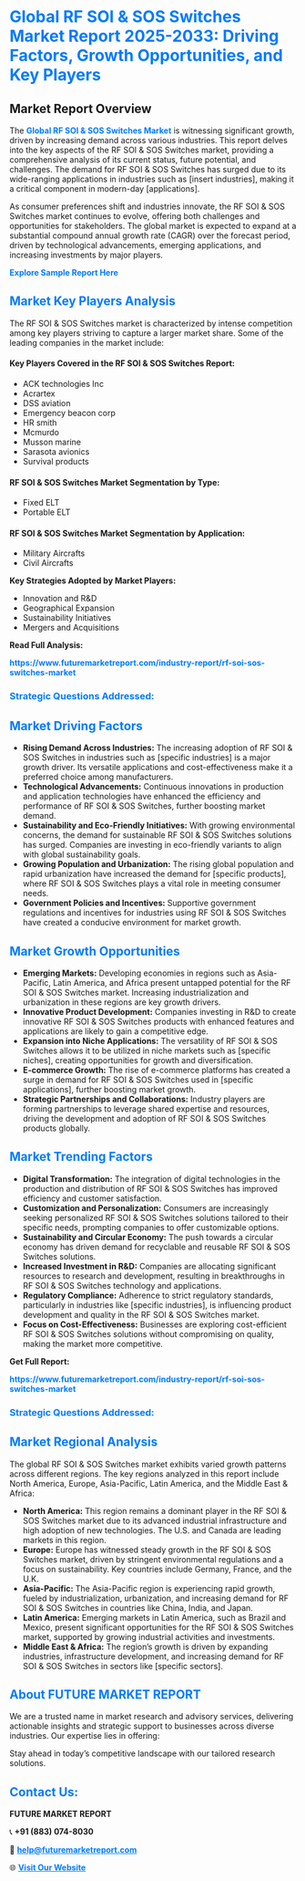 <h1 style="color: #007BFF;">Global RF SOI & SOS Switches Market Report 2025-2033: Driving Factors, Growth Opportunities, and Key Players</h1>

<section id="overview">
<h2>Market Report Overview</h2>
<p>The <a href="https://www.futuremarketreport.com/industry-report/rf-soi-sos-switches-market" style="color: #007BFF; text-decoration: none;"><strong>Global RF SOI & SOS Switches Market</strong></a> is witnessing significant growth, driven by increasing demand across various industries. This report delves into the key aspects of the RF SOI & SOS Switches market, providing a comprehensive analysis of its current status, future potential, and challenges. The demand for RF SOI & SOS Switches has surged due to its wide-ranging applications in industries such as [insert industries], making it a critical component in modern-day [applications].</p>
<p>As consumer preferences shift and industries innovate, the RF SOI & SOS Switches market continues to evolve, offering both challenges and opportunities for stakeholders. The global market is expected to expand at a substantial compound annual growth rate (CAGR) over the forecast period, driven by technological advancements, emerging applications, and increasing investments by major players.</p>
</section>

<section id="overview">
<p><a href="https://www.futuremarketreport.com/request-sample/reportId=37737" style="color: #007BFF; text-decoration: none;"><strong>Explore Sample Report Here</strong></a></p>
</section>

<section id="key-players">
<h2 style="color: #007BFF;">Market Key Players Analysis</h2>
<p>The RF SOI & SOS Switches market is characterized by intense competition among key players striving to capture a larger market share. Some of the leading companies in the market include:</p>
<h4>Key Players Covered in the RF SOI & SOS Switches Report:</h4>
<ul><li>ACK technologies Inc</li><li>Acrartex</li><li>DSS aviation</li><li>Emergency beacon corp</li><li>HR smith</li><li>Mcmurdo</li><li>Musson marine</li><li>Sarasota avionics</li><li>Survival products</li></ul>
<h4>RF SOI & SOS Switches Market Segmentation by Type:</h4>
<ul><li>Fixed ELT</li><li>Portable ELT</li></ul>

<h4>RF SOI & SOS Switches Market Segmentation by Application:</h4>
<ul><li>Military Aircrafts</li><li>Civil Aircrafts</li></ul>
<p><strong>Key Strategies Adopted by Market Players:</strong></p>
<ul>
<li>Innovation and R&D</li>
<li>Geographical Expansion</li>
<li>Sustainability Initiatives</li>
<li>Mergers and Acquisitions</li>
</ul>
</section>

<section>
<p><strong>Read Full Analysis: </strong></p><a href="https://www.futuremarketreport.com/industry-report/rf-soi-sos-switches-market" style="color: #007BFF; text-decoration: none;"><strong>https://www.futuremarketreport.com/industry-report/rf-soi-sos-switches-market</strong></a>
<h3 style="color: #007BFF;">Strategic Questions Addressed:</h3>
</section>

<section id="driving-factors">
<h2 style="color: #007BFF;">Market Driving Factors</h2>
<ul>
<li><strong>Rising Demand Across Industries:</strong> The increasing adoption of RF SOI & SOS Switches in industries such as [specific industries] is a major growth driver. Its versatile applications and cost-effectiveness make it a preferred choice among manufacturers.</li>
<li><strong>Technological Advancements:</strong> Continuous innovations in production and application technologies have enhanced the efficiency and performance of RF SOI & SOS Switches, further boosting market demand.</li>
<li><strong>Sustainability and Eco-Friendly Initiatives:</strong> With growing environmental concerns, the demand for sustainable RF SOI & SOS Switches solutions has surged. Companies are investing in eco-friendly variants to align with global sustainability goals.</li>
<li><strong>Growing Population and Urbanization:</strong> The rising global population and rapid urbanization have increased the demand for [specific products], where RF SOI & SOS Switches plays a vital role in meeting consumer needs.</li>
<li><strong>Government Policies and Incentives:</strong> Supportive government regulations and incentives for industries using RF SOI & SOS Switches have created a conducive environment for market growth.</li>
</ul>
</section>

<section id="growth-opportunities">
<h2 style="color: #007BFF;">Market Growth Opportunities</h2>
<ul>
<li><strong>Emerging Markets:</strong> Developing economies in regions such as Asia-Pacific, Latin America, and Africa present untapped potential for the RF SOI & SOS Switches market. Increasing industrialization and urbanization in these regions are key growth drivers.</li>
<li><strong>Innovative Product Development:</strong> Companies investing in R&D to create innovative RF SOI & SOS Switches products with enhanced features and applications are likely to gain a competitive edge.</li>
<li><strong>Expansion into Niche Applications:</strong> The versatility of RF SOI & SOS Switches allows it to be utilized in niche markets such as [specific niches], creating opportunities for growth and diversification.</li>
<li><strong>E-commerce Growth:</strong> The rise of e-commerce platforms has created a surge in demand for RF SOI & SOS Switches used in [specific applications], further boosting market growth.</li>
<li><strong>Strategic Partnerships and Collaborations:</strong> Industry players are forming partnerships to leverage shared expertise and resources, driving the development and adoption of RF SOI & SOS Switches products globally.</li>
</ul>
</section>

<section id="trending-factors">
<h2 style="color: #007BFF;">Market Trending Factors</h2>
<ul>
<li><strong>Digital Transformation:</strong> The integration of digital technologies in the production and distribution of RF SOI & SOS Switches has improved efficiency and customer satisfaction.</li>
<li><strong>Customization and Personalization:</strong> Consumers are increasingly seeking personalized RF SOI & SOS Switches solutions tailored to their specific needs, prompting companies to offer customizable options.</li>
<li><strong>Sustainability and Circular Economy:</strong> The push towards a circular economy has driven demand for recyclable and reusable RF SOI & SOS Switches solutions.</li>
<li><strong>Increased Investment in R&D:</strong> Companies are allocating significant resources to research and development, resulting in breakthroughs in RF SOI & SOS Switches technology and applications.</li>
<li><strong>Regulatory Compliance:</strong> Adherence to strict regulatory standards, particularly in industries like [specific industries], is influencing product development and quality in the RF SOI & SOS Switches market.</li>
<li><strong>Focus on Cost-Effectiveness:</strong> Businesses are exploring cost-efficient RF SOI & SOS Switches solutions without compromising on quality, making the market more competitive.</li>
</ul>
</section>

<section>
<p><strong>Get Full Report: </strong></p><a href="https://www.futuremarketreport.com/industry-report/rf-soi-sos-switches-market" style="color: #007BFF; text-decoration: none;"><strong>https://www.futuremarketreport.com/industry-report/rf-soi-sos-switches-market</strong></a>
<h3 style="color: #007BFF;">Strategic Questions Addressed:</h3>
</section>


<section id="regional-analysis">
<h2 style="color: #007BFF;">Market Regional Analysis</h2>
<p>The global RF SOI & SOS Switches market exhibits varied growth patterns across different regions. The key regions analyzed in this report include North America, Europe, Asia-Pacific, Latin America, and the Middle East & Africa:</p>
<ul>
<li><strong>North America:</strong> This region remains a dominant player in the RF SOI & SOS Switches market due to its advanced industrial infrastructure and high adoption of new technologies. The U.S. and Canada are leading markets in this region.</li>
<li><strong>Europe:</strong> Europe has witnessed steady growth in the RF SOI & SOS Switches market, driven by stringent environmental regulations and a focus on sustainability. Key countries include Germany, France, and the U.K.</li>
<li><strong>Asia-Pacific:</strong> The Asia-Pacific region is experiencing rapid growth, fueled by industrialization, urbanization, and increasing demand for RF SOI & SOS Switches in countries like China, India, and Japan.</li>
<li><strong>Latin America:</strong> Emerging markets in Latin America, such as Brazil and Mexico, present significant opportunities for the RF SOI & SOS Switches market, supported by growing industrial activities and investments.</li>
<li><strong>Middle East & Africa:</strong> The region’s growth is driven by expanding industries, infrastructure development, and increasing demand for RF SOI & SOS Switches in sectors like [specific sectors].</li>
</ul>
</section>

<footer>
<h2 style="color: #007BFF;">About FUTURE MARKET REPORT</h2>
<p>We are a trusted name in market research and advisory services, delivering actionable insights and strategic support to businesses across diverse industries. Our expertise lies in offering:</p>

<p>Stay ahead in today’s competitive landscape with our tailored research solutions.</p>

<h2 style="color: #007BFF;">Contact Us:</h2>
<p><strong>FUTURE MARKET REPORT</strong></p>
<p>📞 <strong>+91 (883) 074-8030</strong></p>
<p>📧 <strong><a href="mailto:help@futuremarketreport.com" style="color: #007BFF;">help@futuremarketreport.com</a></strong></p>
<p>🌐 <strong><a href="https://www.futuremarketreport.com/" style="color: #007BFF;">Visit Our Website</a></strong></p>
</footer>